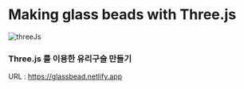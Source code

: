 # Making glass beads with Three.js

![threeJs](https://github.com/namoong0917/GlassBead/assets/103318401/985bff2b-3fca-406d-8c7b-50856b98bae9)

### Three.js 를 이용한 유리구슬 만들기

URL : https://glassbead.netlify.app
